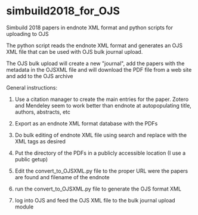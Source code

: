 # simbuild2018_for_OJS
Simbuild 2018 papers in endnote XML format and python scripts for uploading to OJS

The python script reads the endnote XML format and generates an OJS XML file that can be used with OJS bulk journal upload.

The OJS bulk upload will create a new "journal", add the papers with the metadata in the OJSXML file and will download the PDF file from a web site and add to the OJS archive

General instructions:

1) Use a citation manager to create the main entries for the paper.  Zotero and Mendeley seem to work better than endnote at autopopulating title, authors, abstracts, etc

2) Export as an endnote XML format database with the PDFs

3) Do bulk editing of endnote XML file using search and replace with the XML tags as desired

4) Put the directory of the PDFs in a publicly accessible location (I use a public getup)

5) Edit the convert_to_OJSXML.py file to the proper URL were the papers are found and filename of the endnote

6) run the convert_to_OJSXML.py file to generate the OJS format XML

7) log into OJS and feed the OJS XML file to the bulk journal upload module
